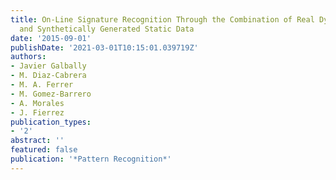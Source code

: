 ```yaml
---
title: On-Line Signature Recognition Through the Combination of Real Dynamic Data
  and Synthetically Generated Static Data
date: '2015-09-01'
publishDate: '2021-03-01T10:15:01.039719Z'
authors:
- Javier Galbally
- M. Diaz-Cabrera
- M. A. Ferrer
- M. Gomez-Barrero
- A. Morales
- J. Fierrez
publication_types:
- '2'
abstract: ''
featured: false
publication: '*Pattern Recognition*'
---
```


